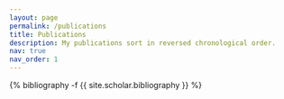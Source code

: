 ```yaml
---
layout: page
permalink: /publications
title: Publications
description: My publications sort in reversed chronological order.
nav: true
nav_order: 1
---
```

<!-- _pages/publications.md -->
<div class="publications">

{% bibliography -f {{ site.scholar.bibliography }} %}

</div>
